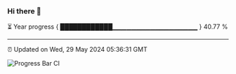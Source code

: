 ### Hi there 👋

⏳ Year progress { ████████████▁▁▁▁▁▁▁▁▁▁▁▁▁▁▁▁▁▁ } 40.77 %

---

⏰ Updated on Wed, 29 May 2024 05:36:31 GMT

![Progress Bar CI](https://github.com/IshwaranRudhara/GIT-ACTION/workflows/Progress%20Bar%20CI/badge.svg)
